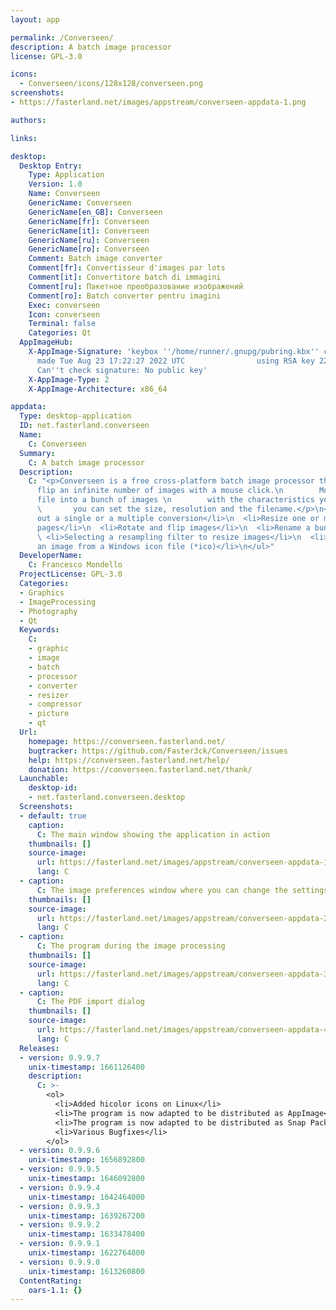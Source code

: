```yaml
---
layout: app

permalink: /Converseen/
description: A batch image processor
license: GPL-3.0

icons:
  - Converseen/icons/128x128/converseen.png
screenshots:
- https://fasterland.net/images/appstream/converseen-appdata-1.png

authors:

links:

desktop:
  Desktop Entry:
    Type: Application
    Version: 1.0
    Name: Converseen
    GenericName: Converseen
    GenericName[en_GB]: Converseen
    GenericName[fr]: Converseen
    GenericName[it]: Converseen
    GenericName[ru]: Converseen
    GenericName[ro]: Converseen
    Comment: Batch image converter
    Comment[fr]: Convertisseur d'images par lots
    Comment[it]: Convertitore batch di immagini
    Comment[ru]: Пакетное преобразование изображений
    Comment[ro]: Batch converter pentru imagini
    Exec: converseen
    Icon: converseen
    Terminal: false
    Categories: Qt
  AppImageHub:
    X-AppImage-Signature: 'keybox ''/home/runner/.gnupg/pubring.kbx'' created Signature
      made Tue Aug 23 17:22:27 2022 UTC                using RSA key 226AFBECCF43F9C4E8550B3CE917C445FDB638FF
      Can''t check signature: No public key'
    X-AppImage-Type: 2
    X-AppImage-Architecture: x86_64

appdata:
  Type: desktop-application
  ID: net.fasterland.converseen
  Name:
    C: Converseen
  Summary:
    C: A batch image processor
  Description:
    C: "<p>Converseen is a free cross-platform batch image processor that allows you to convert, \n        resize, rotate and
      flip an infinite number of images with a mouse click.\n        Moreover, Converseen is able to transform an entire PDF
      file into a bunch of images \n        with the characteristics you prefer: you can choose one of the 100+ formats, \n
      \       you can set the size, resolution and the filename.</p>\n<p>What can I do with Converseen.</p>\n<ul>\n  <li>Carry
      out a single or a multiple conversion</li>\n  <li>Resize one or multiple images</li>\n  <li>Compress images for your web
      pages</li>\n  <li>Rotate and flip images</li>\n  <li>Rename a bunch of images using a progressive number or a prefix/suffix</li>\n
      \ <li>Selecting a resampling filter to resize images</li>\n  <li>Convert an entire PDF to a bunch of images</li>\n  <li>Extract
      an image from a Windows icon file (*ico)</li>\n</ul>"
  DeveloperName:
    C: Francesco Mondello
  ProjectLicense: GPL-3.0
  Categories:
  - Graphics
  - ImageProcessing
  - Photography
  - Qt
  Keywords:
    C:
    - graphic
    - image
    - batch
    - processor
    - converter
    - resizer
    - compressor
    - picture
    - qt
  Url:
    homepage: https://converseen.fasterland.net/
    bugtracker: https://github.com/Faster3ck/Converseen/issues
    help: https://converseen.fasterland.net/help/
    donation: https://converseen.fasterland.net/thank/
  Launchable:
    desktop-id:
    - net.fasterland.converseen.desktop
  Screenshots:
  - default: true
    caption:
      C: The main window showing the application in action
    thumbnails: []
    source-image:
      url: https://fasterland.net/images/appstream/converseen-appdata-1.png
      lang: C
  - caption:
      C: The image preferences window where you can change the settings
    thumbnails: []
    source-image:
      url: https://fasterland.net/images/appstream/converseen-appdata-2.png
      lang: C
  - caption:
      C: The program during the image processing
    thumbnails: []
    source-image:
      url: https://fasterland.net/images/appstream/converseen-appdata-3.png
      lang: C
  - caption:
      C: The PDF import dialog
    thumbnails: []
    source-image:
      url: https://fasterland.net/images/appstream/converseen-appdata-4.png
      lang: C
  Releases:
  - version: 0.9.9.7
    unix-timestamp: 1661126400
    description:
      C: >-
        <ol>
          <li>Added hicolor icons on Linux</li>
          <li>The program is now adapted to be distributed as AppImage</li>
          <li>The program is now adapted to be distributed as Snap Package</li>
          <li>Various Bugfixes</li>
        </ol>
  - version: 0.9.9.6
    unix-timestamp: 1656892800
  - version: 0.9.9.5
    unix-timestamp: 1646092800
  - version: 0.9.9.4
    unix-timestamp: 1642464000
  - version: 0.9.9.3
    unix-timestamp: 1639267200
  - version: 0.9.9.2
    unix-timestamp: 1633478400
  - version: 0.9.9.1
    unix-timestamp: 1622764800
  - version: 0.9.9.0
    unix-timestamp: 1613260800
  ContentRating:
    oars-1.1: {}
---
```

